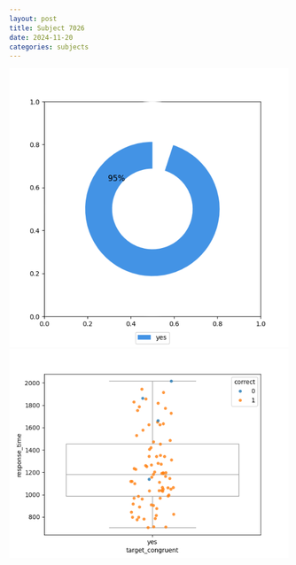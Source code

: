 ```yaml
---
layout: post
title: Subject 7026
date: 2024-11-20
categories: subjects
---
```


![](data/7026/run-8/7026_accuracy_target_congruence.png)
![](data/7026/run-8/7026_rt_congruence.png)
